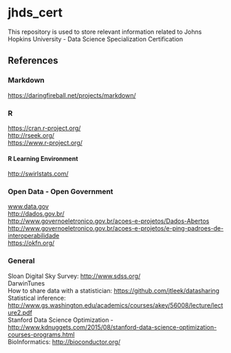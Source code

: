 # jhds_cert
This repository is used to store relevant information related to Johns Hopkins University - Data Science Specialization Certification

## References
### Markdown
<https://daringfireball.net/projects/markdown/>

### R
https://cran.r-project.org/ <br/>
http://rseek.org/ <br/>
https://www.r-project.org/ <br/>

#### R Learning Environment
http://swirlstats.com/


### Open Data - Open Government
www.data.gov <br/>
http://dados.gov.br/ <br/>
http://www.governoeletronico.gov.br/acoes-e-projetos/Dados-Abertos <br/>
http://www.governoeletronico.gov.br/acoes-e-projetos/e-ping-padroes-de-interoperabilidade <br/>
https://okfn.org/

### General
Sloan Digital Sky Survey: http://www.sdss.org/ <br/>
DarwinTunes <br/>
How to share data with a statistician: https://github.com/jtleek/datasharing <br/>
Statistical inference: http://www.gs.washington.edu/academics/courses/akey/56008/lecture/lecture2.pdf <br/>
Stanford Data Science Optimization - http://www.kdnuggets.com/2015/08/stanford-data-science-optimization-courses-programs.html <br/>
BioInformatics: http://bioconductor.org/ <br />
